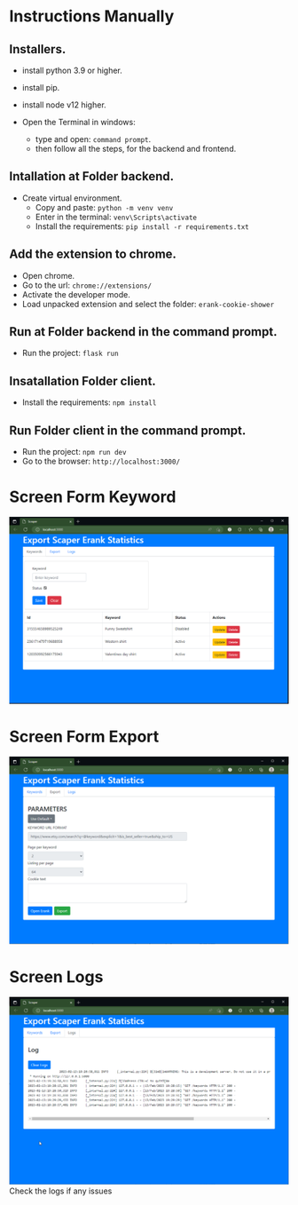 # Instructions Manually

## Installers.
* install python 3.9 or higher.
* install pip.
* install node v12 higher.

* Open the Terminal in windows:
    * type and open: `command prompt`.
    * then follow all the steps, for the backend and frontend.

## Intallation at Folder backend.
* Create virtual environment.
    * Copy and paste: `python -m venv venv`
    * Enter in the terminal: `venv\Scripts\activate`
    * Install the requirements: `pip install -r requirements.txt`

## Add the extension to chrome.
* Open chrome.
* Go to the url: `chrome://extensions/`
* Activate the developer mode.
* Load unpacked extension and select the folder: `erank-cookie-shower`

## Run at Folder backend in the command prompt.
* Run the project: `flask run`

## Insatallation Folder client.
* Install the requirements: `npm install`

## Run Folder client in the command prompt.
* Run the project: `npm run dev`
* Go to the browser: `http://localhost:3000/`


# Screen Form Keyword
![Screen Form Keyword](./screen1.PNG)

# Screen Form Export
![Screen Form Export](./screen2.PNG)


# Screen Logs
![Screen Logs](./screen3.1.PNG)
<br/>
Check the logs if any issues
